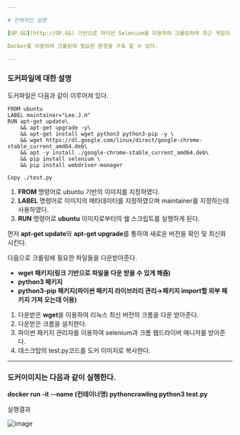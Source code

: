 ```yaml
---

# 전체적인 설명

[OP.GG](http://OP.GG) 기반으로 파이선 Selenium을 이용하여 크롤링하여 최근 게임의 승패 여부와 KDA를 표시하여 준다.

Docker를 이용하여 크롤링에 필요한 환경을 구축 할 수 있다.

---
```


### 도커파일에 대한 설명

도커파일은 다음과 같이 이루어져 있다.

```docker
FROM ubuntu
LABEL maintainer="Lee.J.H"
RUN apt-get update\
    && apt-get upgrade -y\
    && apt-get install wget python3 python3-pip -y \
    && wget https://dl.google.com/linux/direct/google-chrome-stable_current_amd64.deb\
    && apt -y install ./google-chrome-stable_current_amd64.deb\
    && pip install selenium \
    && pip install webdriver-manager

Copy ./test.py
```

1. **FROM** 명령어로 ubuntu 기반의 이미지를 지정하였다.
2. **LABEL** 명령어로 이미지의 메타데이터를 지정하였으며 maintainer를 지정하는데 사용하였다.
3. ******RUN****** 명령어로 **ubuntu** 이미지로부터의 쉘 스크립트를 실행하게 된다.

 먼저 **apt-get update**와 **apt-get upgrade**를 통하여 새로운 버전을 확인 및 최신화 시킨다.

 다음으로 크롤링에 필요한 파일들을 다운받아준다.

- **wget 패키지(링크 기반으로 파일을 다운 받을 수 있게 해줌)**
- **python3 패키지**
- **python3-pip 패키지(파이썬 패키지 라이브러리 관리→패키지 import할 외부 패키지 가져 오는데 이용)**
1. 다운받은 **wget**을 이용하여 리눅스 최신 버전의 크롬을 다운 받아준다.
2. 다운받은 크롬을 설치한다.
3. 파이썬 패키지 관리자를 이용하여 selenium과 크롬 웹드라이버 매니저를 받아준다.
4. 데스크탑의 test.py코드를 도커 이미지로 복사한다.

---

### 도커이미지는 다음과 같이 실행한다.

**docker run -it --name (컨테이너명) pythoncrawling python3 test.py**

실행결과

![image](https://user-images.githubusercontent.com/43638794/218352951-3af9ef7d-a35f-4ecf-bc26-0445e2b875d7.png)
